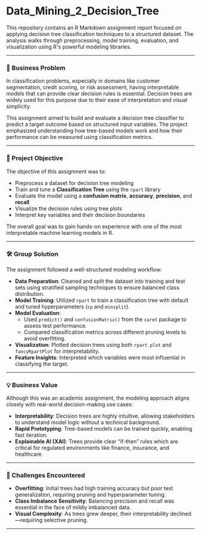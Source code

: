 # Data_Mining_2_Decision_Tree

This repository contains an R Markdown assignment report focused on applying decision tree classification techniques to a structured dataset. The analysis walks through preprocessing, model training, evaluation, and visualization using R's powerful modeling libraries.

---

### 🧩 Business Problem

In classification problems, especially in domains like customer segmentation, credit scoring, or risk assessment, having interpretable models that can provide clear decision rules is essential. Decision trees are widely used for this purpose due to their ease of interpretation and visual simplicity.

This assignment aimed to build and evaluate a decision tree classifier to predict a target outcome based on structured input variables. The project emphasized understanding how tree-based models work and how their performance can be measured using classification metrics.

---

### 🎯 Project Objective

The objective of this assignment was to:

- Preprocess a dataset for decision tree modeling
- Train and tune a **Classification Tree** using the `rpart` library
- Evaluate the model using a **confusion matrix**, **accuracy**, **precision**, and **recall**
- Visualize the decision rules using tree plots
- Interpret key variables and their decision boundaries

The overall goal was to gain hands-on experience with one of the most interpretable machine learning models in R.

---

### 🛠️ Group Solution

The assignment followed a well-structured modeling workflow:

- **Data Preparation**: Cleaned and split the dataset into training and test sets using stratified sampling techniques to ensure balanced class distribution.
- **Model Training**: Utilized `rpart` to train a classification tree with default and tuned hyperparameters (`cp` and `minsplit`).
- **Model Evaluation**:
  - Used `predict()` and `confusionMatrix()` from the `caret` package to assess test performance.
  - Compared classification metrics across different pruning levels to avoid overfitting.
- **Visualization**: Plotted decision trees using both `rpart.plot` and `fancyRpartPlot` for interpretability.
- **Feature Insights**: Interpreted which variables were most influential in classifying the target.

---

### 💡 Business Value

Although this was an academic assignment, the modeling approach aligns closely with real-world decision-making use cases:

- **Interpretability**: Decision trees are highly intuitive, allowing stakeholders to understand model logic without a technical background.
- **Rapid Prototyping**: Tree-based models can be trained quickly, enabling fast iteration.
- **Explainable AI (XAI)**: Trees provide clear “if-then” rules which are critical for regulated environments like finance, insurance, and healthcare.

---

### 🚧 Challenges Encountered

- **Overfitting**: Initial trees had high training accuracy but poor test generalization, requiring pruning and hyperparameter tuning.
- **Class Imbalance Sensitivity**: Balancing precision and recall was essential in the face of mildly imbalanced data.
- **Visual Complexity**: As trees grew deeper, their interpretability declined—requiring selective pruning.

---
